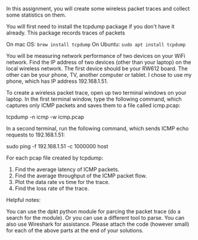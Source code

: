 


In this assignment, you will create some wireless packet traces and collect some statistics on them.


You will first need to install the tcpdump package if you don't have it already. This package records traces of packets

On mac OS: `brew install tcpdump`
On Ubuntu: `sudo apt install tcpdump`

You will be measuring network performance of two devices on your WiFi network. Find the IP address of two devices (other than your laptop) on the local wireless network. The first device should be your RW612 board. The other can be your phone, TV, another computer or tablet. I chose to use my phone, which has IP address 192.168.1.51.

To create a wireless packet trace, open up two terminal windows on your laptop. In the first terminal window, type the following command, which captures only ICMP packets and saves them to a file called icmp.pcap:

  tcpdump -n icmp -w icmp.pcap

In a second terminal, run the following command, which sends ICMP echo requests to 192.168.1.51:

  sudo ping -f 192.168.1.51 -c 1000000 host

For each pcap file created by tcpdump:

  1. Find the average latency of ICMP packets.
  2. Find the average throughput of the ICMP packet flow.
  3. Plot the data rate vs time for the trace.
  4. Find the loss rate of the trace.

Helpful notes:

You can use the dpkt python module for parcing the packet trace (do a search for the module). Or you can use a different tool to parse. You can also use Wireshark for assistance. Please attach the code (however small) for each of the above parts at the end of your solutions.
